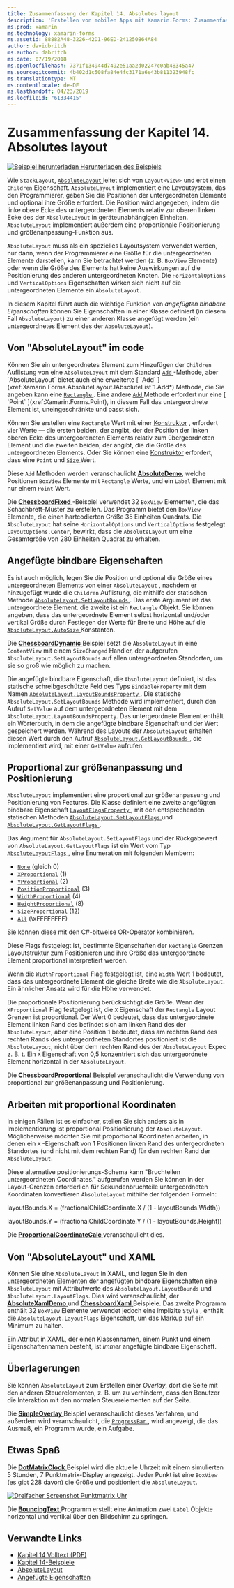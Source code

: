 ```yaml
---
title: Zusammenfassung der Kapitel 14. Absolutes layout
description: 'Erstellen von mobilen Apps mit Xamarin.Forms: Zusammenfassung der Kapitel 14. Absolutes layout'
ms.prod: xamarin
ms.technology: xamarin-forms
ms.assetid: 88882A48-3226-42D1-96ED-241250B64A84
author: davidbritch
ms.author: dabritch
ms.date: 07/19/2018
ms.openlocfilehash: 7371f134944d7492e51aa2d02247c0ab48345a47
ms.sourcegitcommit: 4b402d1c508fa84e4fc3171a6e43b811323948fc
ms.translationtype: MT
ms.contentlocale: de-DE
ms.lasthandoff: 04/23/2019
ms.locfileid: "61334415"
---
```

# <a name="summary-of-chapter-14-absolute-layout"></a>Zusammenfassung der Kapitel 14. Absolutes layout

[![Beispiel herunterladen](~/media/shared/download.png) Herunterladen des Beispiels](https://github.com/xamarin/xamarin-forms-book-samples/tree/master/Chapter14)

Wie `StackLayout`, [ `AbsoluteLayout` ](xref:Xamarin.Forms.AbsoluteLayout) leitet sich von `Layout<View>` und erbt einen `Children` Eigenschaft. `AbsoluteLayout` implementiert eine Layoutsystem, das den Programmierer, geben Sie die Positionen der untergeordneten Elemente und optional ihre Größe erfordert. Die Position wird angegeben, indem die linke obere Ecke des untergeordneten Elements relativ zur oberen linken Ecke des der `AbsoluteLayout` in geräteunabhängigen Einheiten. `AbsoluteLayout` implementiert außerdem eine proportionale Positionierung und größenanpassung-Funktion aus.

`AbsoluteLayout` muss als ein spezielles Layoutsystem verwendet werden, nur dann, wenn der Programmierer eine Größe für die untergeordneten Elemente darstellen, kann Sie betrachtet werden (z. B. `BoxView` Elemente) oder wenn die Größe des Elements hat keine Auswirkungen auf die Positionierung des anderen untergeordneten Knoten. Die `HorizontalOptions` und `VerticalOptions` Eigenschaften wirken sich nicht auf die untergeordneten Elemente ein `AbsoluteLayout`.

In diesem Kapitel führt auch die wichtige Funktion von *angefügten bindbare Eigenschaften* können Sie Eigenschaften in einer Klasse definiert (in diesem Fall `AbsoluteLayout`) zu einer anderen Klasse angefügt werden (ein untergeordnetes Element des der `AbsoluteLayout`).

## <a name="absolutelayout-in-code"></a>Von "AbsoluteLayout" im code

Können Sie ein untergeordnetes Element zum Hinzufügen der `Children` Auflistung von eine `AbsoluteLayout` mit dem Standard [ `Add` ](xref:System.Collections.Generic.ICollection`1.Add*) -Methode, aber `AbsoluteLayout` bietet auch eine erweiterte [ `Add` ](xref:Xamarin.Forms.AbsoluteLayout.IAbsoluteList`1.Add*) Methode, die Sie angeben kann eine [ `Rectangle` ](xref:Xamarin.Forms.Rectangle). Eine andere [ `Add` ](xref:Xamarin.Forms.AbsoluteLayout.IAbsoluteList`1.Add*) Methode erfordert nur eine [ `Point` ](xref:Xamarin.Forms.Point), in diesem Fall das untergeordnete Element ist, uneingeschränkte und passt sich.

Können Sie erstellen eine `Rectangle` Wert mit einer [Konstruktor](xref:Xamarin.Forms.Rectangle.%23ctor(System.Double,System.Double,System.Double,System.Double)) , erfordert vier Werte &mdash; die ersten beiden, der angibt, der der Position der linken oberen Ecke des untergeordneten Elements relativ zum übergeordneten Element und die zweiten beiden, der angibt, die die Größe des untergeordneten Elements. Oder Sie können eine [Konstruktor](xref:Xamarin.Forms.Rectangle.%23ctor(Xamarin.Forms.Point,Xamarin.Forms.Size)) erfordert, dass eine `Point` und [ `Size` ](xref:Xamarin.Forms.Size) Wert.

Diese `Add` Methoden werden veranschaulicht [ **AbsoluteDemo**](https://github.com/xamarin/xamarin-forms-book-samples/tree/master/Chapter14/AbsoluteDemo), welche Positionen `BoxView` Elemente mit `Rectangle` Werte, und ein `Label` Element mit nur einem `Point` Wert.

Die [ **ChessboardFixed** ](https://github.com/xamarin/xamarin-forms-book-samples/tree/master/Chapter14/ChessboardFixed) -Beispiel verwendet 32 `BoxView` Elementen, die das Schachbrett-Muster zu erstellen. Das Programm bietet den `BoxView` Elemente, die einen hartcodierten Größe 35 Einheiten Quadrats. Die `AbsoluteLayout` hat seine `HorizontalOptions` und `VerticalOptions` festgelegt `LayoutOptions.Center`, bewirkt, dass die `AbsoluteLayout` um eine Gesamtgröße von 280 Einheiten Quadrat zu erhalten.

## <a name="attached-bindable-properties"></a>Angefügte bindbare Eigenschaften

Es ist auch möglich, legen Sie die Position und optional die Größe eines untergeordneten Elements von einer `AbsoluteLayout` , nachdem er hinzugefügt wurde die `Children` Auflistung, die mithilfe der statischen Methode [ `AbsoluteLayout.SetLayoutBounds` ](xref:Xamarin.Forms.AbsoluteLayout.SetLayoutBounds(Xamarin.Forms.BindableObject,Xamarin.Forms.Rectangle)). Das erste Argument ist das untergeordnete Element. die zweite ist ein `Rectangle` Objekt. Sie können angeben, dass das untergeordnete Element selbst horizontal und/oder vertikal Größe durch Festlegen der Werte für Breite und Höhe auf die [ `AbsoluteLayout.AutoSize` ](xref:Xamarin.Forms.AbsoluteLayout.AutoSize) Konstanten.

Die [ **ChessboardDynamic** ](https://github.com/xamarin/xamarin-forms-book-samples/tree/master/Chapter14/ChessboardDynamic) Beispiel setzt die `AbsoluteLayout` in eine `ContentView` mit einem `SizeChanged` Handler, der aufgerufen `AbsoluteLayout.SetLayoutBounds` auf allen untergeordneten Standorten, um sie so groß wie möglich zu machen.  

Die angefügte bindbare Eigenschaft, die `AbsoluteLayout` definiert, ist das statische schreibgeschützte Feld des Typs `BindableProperty` mit dem Namen [ `AbsoluteLayout.LayoutBoundsProperty` ](xref:Xamarin.Forms.AbsoluteLayout.LayoutBoundsProperty). Die statische `AbsoluteLayout.SetLayoutBounds` Methode wird implementiert, durch den Aufruf `SetValue` auf dem untergeordneten Element mit dem `AbsoluteLayout.LayoutBoundsProperty`. Das untergeordnete Element enthält ein Wörterbuch, in dem die angefügte bindbare Eigenschaft und der Wert gespeichert werden. Während des Layouts der `AbsoluteLayout` erhalten diesen Wert durch den Aufruf [ `AbsoluteLayout.GetLayoutBounds` ](xref:Xamarin.Forms.AbsoluteLayout.GetLayoutBounds(Xamarin.Forms.BindableObject)), die implementiert wird, mit einer `GetValue` aufrufen.

## <a name="proportional-sizing-and-positioning"></a>Proportional zur größenanpassung und Positionierung

`AbsoluteLayout` implementiert eine proportional zur größenanpassung und Positionierung von Features. Die Klasse definiert eine zweite angefügten bindbare Eigenschaft [ `LayoutFlagsProperty` ](xref:Xamarin.Forms.AbsoluteLayout.LayoutFlagsProperty), mit den entsprechenden statischen Methoden [ `AbsoluteLayout.SetLayoutFlags` ](xref:Xamarin.Forms.AbsoluteLayout.SetLayoutFlags(Xamarin.Forms.BindableObject,Xamarin.Forms.AbsoluteLayoutFlags)) und [ `AbsoluteLayout.GetLayoutFlags` ](xref:Xamarin.Forms.AbsoluteLayout.GetLayoutFlags(Xamarin.Forms.BindableObject)).

Das Argument für `AbsoluteLayout.SetLayoutFlags` und der Rückgabewert von `AbsoluteLayout.GetLayoutFlags` ist ein Wert vom Typ [ `AbsoluteLayoutFlags` ](xref:Xamarin.Forms.AbsoluteLayoutFlags), eine Enumeration mit folgenden Membern:

- [`None`](xref:Xamarin.Forms.AbsoluteLayoutFlags.None) (gleich 0)
- [`XProportional`](xref:Xamarin.Forms.AbsoluteLayoutFlags.XProportional) (1)
- [`YProportional`](xref:Xamarin.Forms.AbsoluteLayoutFlags.YProportional) (2)
- [`PositionProportional`](xref:Xamarin.Forms.AbsoluteLayoutFlags.PositionProportional) (3)
- [`WidthProportional`](xref:Xamarin.Forms.AbsoluteLayoutFlags.WidthProportional) (4)
- [`HeightProportional`](xref:Xamarin.Forms.AbsoluteLayoutFlags.HeightProportional) (8)
- [`SizeProportional`](xref:Xamarin.Forms.AbsoluteLayoutFlags.SizeProportional) (12)
- [`All`](xref:Xamarin.Forms.AbsoluteLayoutFlags.All) (\xFFFFFFFF)

Sie können diese mit den C#-bitweise OR-Operator kombinieren.

Diese Flags festgelegt ist, bestimmte Eigenschaften der `Rectangle` Grenzen Layoutstruktur zum Positionieren und ihre Größe das untergeordnete Element proportional interpretiert werden.

Wenn die `WidthProportional` Flag festgelegt ist, eine `Width` Wert 1 bedeutet, dass das untergeordnete Element die gleiche Breite wie die `AbsoluteLayout`. Ein ähnlicher Ansatz wird für die Höhe verwendet.

Die proportionale Positionierung berücksichtigt die Größe. Wenn der `XProportional` Flag festgelegt ist, die `X` Eigenschaft der `Rectangle` Layout Grenzen ist proportional. Der Wert 0 bedeutet, dass das untergeordnete Element linken Rand des befindet sich am linken Rand des der `AbsoluteLayout`, aber eine Position 1 bedeutet, dass am rechten Rand des rechten Rands des untergeordneten Standortes positioniert ist die `AbsoluteLayout`, nicht über dem rechten Rand des der `AbsoluteLayout` Expec z. B. t. Ein `X` Eigenschaft von 0,5 konzentriert sich das untergeordnete Element horizontal in der `AbsoluteLayout`.

Die [ **ChessboardProportional** ](https://github.com/xamarin/xamarin-forms-book-samples/tree/master/Chapter14/ChessboardProportional) Beispiel veranschaulicht die Verwendung von proportional zur größenanpassung und Positionierung.

## <a name="working-with-proportional-coordinates"></a>Arbeiten mit proportional Koordinaten

In einigen Fällen ist es einfacher, stellen Sie sich anders als in Implementierung ist proportional Positionierung der `AbsoluteLayout`. Möglicherweise möchten Sie mit proportional Koordinaten arbeiten, in denen ein `X` -Eigenschaft von 1 Positionen linken Rand des untergeordneten Standortes (und nicht mit dem rechten Rand) für den rechten Rand der `AbsoluteLayout`.

Diese alternative positionierungs-Schema kann "Bruchteilen untergeordneten Coordinates." aufgerufen werden Sie können in der Layout-Grenzen erforderlich für Sekundenbruchteile untergeordneten Koordinaten konvertieren `AbsoluteLayout` mithilfe der folgenden Formeln:

layoutBounds.X = (fractionalChildCoordinate.X / (1 - layoutBounds.Width))

layoutBounds.Y = (fractionalChildCoordinate.Y / (1 - layoutBounds.Height))

Die [ **ProportionalCoordinateCalc** ](https://github.com/xamarin/xamarin-forms-book-samples/tree/master/Chapter14/PropCoordCalc) veranschaulicht dies.

## <a name="absolutelayout-and-xaml"></a>Von "AbsoluteLayout" und XAML

Können Sie eine `AbsoluteLayout` in XAML, und legen Sie in den untergeordneten Elementen der angefügten bindbare Eigenschaften eine `AbsoluteLayout` mit Attributwerte des `AbsoluteLayout.LayoutBounds` und `AbsoluteLayout.LayoutFlags`. Dies wird veranschaulicht, der [ **AbsoluteXamlDemo** ](https://github.com/xamarin/xamarin-forms-book-samples/tree/master/Chapter14/AbsoluteXamlDemo) und [ **ChessboardXaml** ](https://github.com/xamarin/xamarin-forms-book-samples/tree/master/Chapter14/ChessboardXaml) Beispiele. Das zweite Programm enthält 32 `BoxView` Elemente verwendet jedoch eine implizite `Style` , enthält die `AbsoluteLayout.LayoutFlags` Eigenschaft, um das Markup auf ein Minimum zu halten.

Ein Attribut in XAML, der einen Klassennamen, einem Punkt und einem Eigenschaftennamen besteht, ist *immer* angefügte bindbare Eigenschaft.

## <a name="overlays"></a>Überlagerungen

Sie können `AbsoluteLayout` zum Erstellen einer *Overlay*, dort die Seite mit den anderen Steuerelementen, z. B. um zu verhindern, dass den Benutzer die Interaktion mit den normalen Steuerelementen auf der Seite.

Die [ **SimpleOverlay** ](https://github.com/xamarin/xamarin-forms-book-samples/tree/master/Chapter14/SimpleOverlay) Beispiel veranschaulicht dieses Verfahren, und außerdem wird veranschaulicht, die [ `ProgressBar` ](xref:Xamarin.Forms.ProgressBar), wird angezeigt, die das Ausmaß, ein Programm wurde, ein Aufgabe.

## <a name="some-fun"></a>Etwas Spaß

Die [ **DotMatrixClock** ](https://github.com/xamarin/xamarin-forms-book-samples/tree/master/Chapter14/DotMatrixClock) Beispiel wird die aktuelle Uhrzeit mit einem simulierten 5 Stunden, 7 Punktmatrix-Display angezeigt. Jeder Punkt ist eine `BoxView` (es gibt 228 davon) die Größe und positioniert die `AbsoluteLayout`.

[![Dreifacher Screenshot Punktmatrix Uhr](images/ch14fg08-small.png "Punktmatrix Uhr")](images/ch14fg08-large.png#lightbox "Punktmatrix-Uhr")

Die [ **BouncingText** ](https://github.com/xamarin/xamarin-forms-book-samples/tree/master/Chapter14/BouncingText) Programm erstellt eine Animation zwei `Label` Objekte horizontal und vertikal über den Bildschirm zu springen.



## <a name="related-links"></a>Verwandte Links

- [Kapitel 14 Volltext (PDF)](https://download.xamarin.com/developer/xamarin-forms-book/XamarinFormsBook-Ch14-Apr2016.pdf)
- [Kapitel 14-Beispiele](https://github.com/xamarin/xamarin-forms-book-samples/tree/master/Chapter14)
- [AbsoluteLayout](~/xamarin-forms/user-interface/layouts/absolute-layout.md)
- [Angefügte Eigenschaften](~/xamarin-forms/xaml/attached-properties.md)
